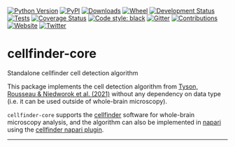 [![Python Version](https://img.shields.io/pypi/pyversions/cellfinder-core.svg)](https://pypi.org/project/cellfinder-core)
[![PyPI](https://img.shields.io/pypi/v/cellfinder-core.svg)](https://pypi.org/project/cellfinder-core)
[![Downloads](https://pepy.tech/badge/cellfinder-core)](https://pepy.tech/project/cellfinder-core)
[![Wheel](https://img.shields.io/pypi/wheel/cellfinder-core.svg)](https://pypi.org/project/cellfinder-core)
[![Development Status](https://img.shields.io/pypi/status/cellfinder-core.svg)](https://github.com/brainglobe/cellfinder-core)
[![Tests](https://img.shields.io/github/workflow/status/brainglobe/cellfinder-core/tests)](
    https://github.com/brainglobe/cellfinder-core/actions)
[![Coverage Status](https://coveralls.io/repos/github/brainglobe/cellfinder-core/badge.svg?branch=main)](https://coveralls.io/github/brainglobe/cellfinder-core?branch=main)
[![Code style: black](https://img.shields.io/badge/code%20style-black-000000.svg)](https://github.com/python/black)
[![Gitter](https://badges.gitter.im/brainglobe.svg)](https://gitter.im/BrainGlobe/cellfinder/?utm_source=badge&utm_medium=badge&utm_campaign=pr-badge)
[![Contributions](https://img.shields.io/badge/Contributions-Welcome-brightgreen.svg)](https://docs.brainglobe.info/cellfinder/contributing)
[![Website](https://img.shields.io/website?up_message=online&url=https%3A%2F%2Fcellfinder.info)](https://cellfinder.info)
[![Twitter](https://img.shields.io/twitter/follow/findingcells?style=social)](https://twitter.com/findingcells)
# cellfinder-core
Standalone cellfinder cell detection algorithm 

This package implements the cell detection algorithm from 
[Tyson, Rousseau & Niedworok et al. (2021)](https://www.biorxiv.org/content/10.1101/2020.10.21.348771v2) 
without any dependency on data type (i.e. it can be used outside of 
whole-brain microscopy). 

`cellfinder-core` supports the 
[cellfinder](https://github.com/brainglobe/cellfinder) software for 
whole-brain microscopy analysis, and the algorithm can also be implemented in 
[napari](https://napari.org/index.html) using the 
[cellfinder napari plugin](https://github.com/brainglobe/cellfinder-napari).

---

